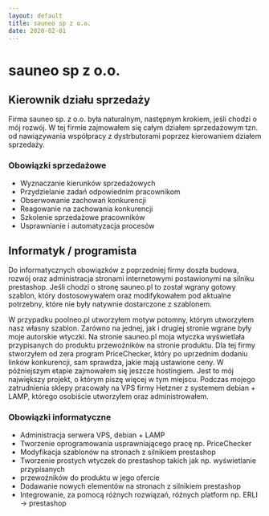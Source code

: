```yaml
---
layout: default
title: sauneo sp z o.o.
date: 2020-02-01
---
```


# sauneo sp z o.o.

## Kierownik działu sprzedaży
Firma sauneo sp. z o.o. była naturalnym, następnym krokiem, jeśli chodzi o mój rozwój. W tej firmie
zajmowałem się całym działem sprzedażowym tzn. od nawiązywania współpracy z dystrbutorami poprzez kierowaniem działem sprzedaży.

### Obowiązki sprzedażowe
- Wyznaczanie kierunków sprzedażowych
- Przydzielanie zadań odpowiednim pracownikom
- Obserwowanie zachowań konkurencji
- Reagowanie na zachowania konkurencji
- Szkolenie sprzedażowe pracowników
- Usprawnianie i automatyzacja procesów

## Informatyk / programista
Do informatycznych obowiązków z poprzedniej firmy doszła budowa, rozwój oraz administracja stronami internetowymi
postawionymi na silniku prestashop. Jeśli chodzi o stronę sauneo.pl to został wgrany gotowy
szablon, który dostosowywałem oraz modifykowałem pod aktualne potrzebny, które nie były natywnie dostarczone z szablonem. 

W przypadku poolneo.pl utworzyłem motyw potomny, którym utworzyłem nasz własny szablon. Zarówno na jednej, jak i
drugiej stronie wgrane były moje autorskie wtyczki. Na stronie sauneo.pl moja wtyczka wyświetlała
przypisanych do produktu przewoźników na stronie produktu. Dla tej firmy stworzyłem od zera
program PriceChecker, który po uprzednim dodaniu linków konkurencji, sam sprawdza, jakie mają
ustawione ceny. W późniejszym etapie zajmowałem się jeszcze hostingiem. Jest to mój największy
projekt, o którym piszę więcej w tym miejscu. Podczas mojego zatrudnienia sklepy pracowały na VPS firmy Hetzner z
systemem debian + LAMP, którego osobiście utworzyłem oraz administrowałem.

### Obowiązki informatyczne
- Administracja serwera VPS, debian + LAMP
- Tworzenie oprogramowania usprawniającego pracę np. PriceChecker
- Modyfikacja szablonów na stronach z silnikiem prestashop
- Tworzenie prostych wtyczek do prestashop takich jak np. wyświetlanie przypisanych
- przewoźników do produktu w jego ofercie
- Dodawanie nowych elementów na stronach z silnikiem prestashop
- Integrowanie, za pomocą różnych rozwiązań, różnych platform np. ERLI -> prestashop